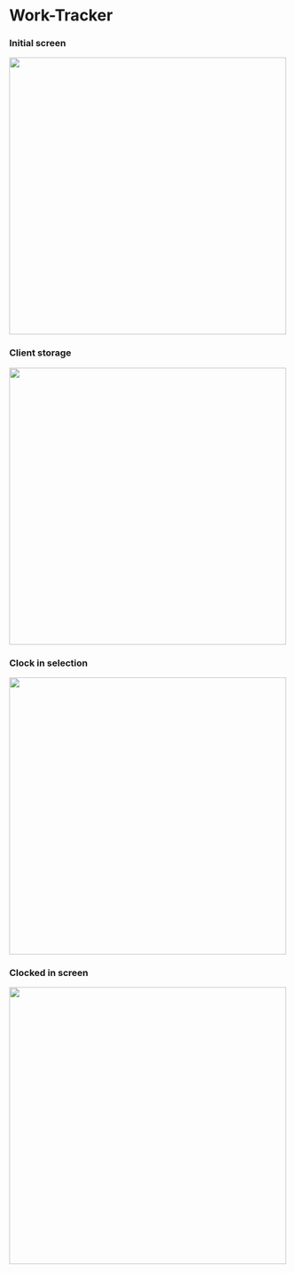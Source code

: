 # Work-Tracker

### Initial screen
<img height="500px" src="https://i.imgur.com/jK9MqEr.png"></img> 

### Client storage
<img height="500px" src="https://i.imgur.com/wrUeQuz.png"></img>

### Clock in selection
<img height="500px" src="https://i.imgur.com/UZecmQY.png"></img> 

### Clocked in screen
<img height="500px" src="https://i.imgur.com/yhLiome.png"></img> 
